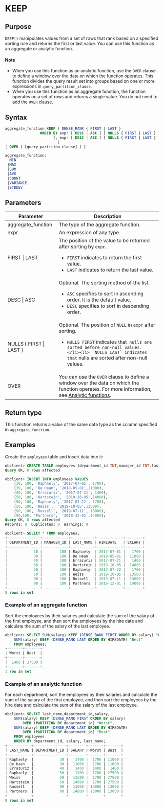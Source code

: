# KEEP

## Purpose

`KEEP()` manipulates values from a set of rows that rank based on a specified sorting rule and returns the first or last value. You can use this function as an aggregate or analytic function.
  <main id="notice" type='explain'>
    <h4>Note</h4>
    <ul>
    <li>When you use this function as an analytic function, use the <code>OVER</code> clause to define a window over the data on which the function operates. This function divides the query result set into groups based on one or more expressions in <code>query_partition_clause</code>. </li>
    <li>When you use this function as an aggregate function, the function operates on a set of rows and returns a single value. You do not need to add the <code>OVER</code> clause. </li>
    </ul>
  </main>

## Syntax

```sql
aggregate_function KEEP ( DENSE_RANK { FIRST | LAST }
                ORDER BY expr [ DESC | ASC ] [ NULLS { FIRST | LAST } ]
                      [, expr [ DESC | ASC ] [ NULLS { FIRST | LAST } ]]...
                        )
[ OVER ( [query_partition_clause] ) ]

aggregate_function:
  MIN
 |MAX
 |SUM
 |AVG
 |COUNT
 |VARIANCE
 |STDDEV
```

## Parameters

| Parameter | Description |
|-------------------------|----------------------------------------------------------------------------------------------------------------------------------------------------------------------------------------------------------------------|
| aggregate_function | The type of the aggregate function.  |
| expr | An expression of any type.  |
| FIRST \| LAST | The position of the value to be returned after sorting by `expr`.  <ul><li> `FIRST` indicates to return the first value.    </li><li> `LAST` indicates to return the last value. </li></ul> |
| DESC \| ASC | Optional. The sorting method of the list.  <ul><li> `ASC` specifies to sort in ascending order. It is the default value.    </li><li> `DESC` specifies to sort in descending order. </li></ul> |
| NULLS { FIRST \| LAST } | Optional. The position of `NULL` in `expr` after sorting.  <ul><li> `NULLS FIRST` indicates that`` nulls are sorted before non-null values.   </li><li> `NULLS LAST` indicates that`` nulls are sorted after non-null values. </li></ul> |
| OVER | You can use the `OVER` clause to define a window over the data on which the function operates. For more information, see [Analytic functions](../4.analysis-functions-of-oracle-mode/1.window-function-description-of-oracle-mode.md).  |

## Return type

This function returns a value of the same data type as the column specified in `aggregate_function`.

## Examples

Create the `employees` table and insert data into it:

```sql
obclient> CREATE TABLE employees (department_id INT,manager_id INT,last_name varchar(50),hiredate varchar(50),SALARY INT);
Query OK, 0 rows affected

obclient> INSERT INTO employees VALUES
    (30, 100, 'Raphaely', '2017-07-01', 1700),
    (30, 100, 'De Haan', '2018-05-01',11000),
    (40, 100, 'Errazuriz', '2017-07-21', 1400),
    (50, 100, 'Hartstein', '2019-10-05',14000),
    (50, 100, 'Raphaely', '2017-07-22', 1700),
    (50, 100, 'Weiss',  '2019-10-05',13500),
    (90, 100, 'Russell', '2019-07-11', 13000),
    (90,100, 'Partners',  '2018-12-01',14000);
Query OK, 8 rows affected
Records: 8  Duplicates: 0  Warnings: 0

obclient> SELECT * FROM employees;
+---------------+------------+-----------+------------+--------+
| DEPARTMENT_ID | MANAGER_ID | LAST_NAME | HIREDATE   | SALARY |
+---------------+------------+-----------+------------+--------+
|            30 |        100 | Raphaely  | 2017-07-01 |   1700 |
|            30 |        100 | De Haan   | 2018-05-01 |  11000 |
|            40 |        100 | Errazuriz | 2017-07-21 |   1400 |
|            50 |        100 | Hartstein | 2019-10-05 |  14000 |
|            50 |        100 | Raphaely  | 2017-07-22 |   1700 |
|            50 |        100 | Weiss     | 2019-10-05 |  13500 |
|            90 |        100 | Russell   | 2019-07-11 |  13000 |
|            90 |        100 | Partners  | 2018-12-01 |  14000 |
+---------------+------------+-----------+------------+--------+
8 rows in set
```

### Example of an aggregate function

Sort the employees by their salaries and calculate the sum of the salary of the first employee, and then sort the employees by the hire date and calculate the sum of the salary of the last employee.

```sql
obclient> SELECT SUM(salary) KEEP (DENSE_RANK FIRST ORDER BY salary) "Worst",
    SUM(salary) KEEP (DENSE_RANK LAST ORDER BY HIREDATE) "Best"
    FROM employees;
+-------+-------+
| Worst | Best  |
+-------+-------+
|  1400 | 27500 |
+-------+-------+
1 row in set
```

### Example of an analytic function

For each department, sort the employees by their salaries and calculate the sum of the salary of the first employee, and then sort the employees by the hire date and calculate the sum of the salary of the last employee.

```sql
obclient> SELECT last_name,department_id,salary,
    SUM(salary) KEEP (DENSE_RANK FIRST ORDER BY salary)
        OVER (PARTITION BY department_id) "Worst",
    SUM(salary) KEEP (DENSE_RANK LAST ORDER BY HIREDATE)
        OVER (PARTITION BY department_id) "Best"
    FROM employees
    ORDER BY department_id, salary, last_name;
+-----------+---------------+--------+-------+-------+
| LAST_NAME | DEPARTMENT_ID | SALARY | Worst | Best  |
+-----------+---------------+--------+-------+-------+
| Raphaely  |            30 |   1700 |  1700 | 11000 |
| De Haan   |            30 |  11000 |  1700 | 11000 |
| Errazuriz |            40 |   1400 |  1400 |  1400 |
| Raphaely  |            50 |   1700 |  1700 | 27500 |
| Weiss     |            50 |  13500 |  1700 | 27500 |
| Hartstein |            50 |  14000 |  1700 | 27500 |
| Russell   |            90 |  13000 | 13000 | 13000 |
| Partners  |            90 |  14000 | 13000 | 13000 |
+-----------+---------------+--------+-------+-------+
8 rows in set
```
